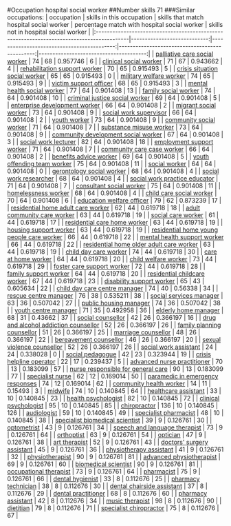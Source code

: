 #Occupation hospital social worker
##Number skills 71
###Similar occupations:
| occupation                                                                                |   skills in this occupation |   skills that match hospital social worker |   percentage match with hospital social worker |   skills not in hospital social worker |
|:------------------------------------------------------------------------------------------|----------------------------:|-------------------------------------------:|-----------------------------------------------:|---------------------------------------:|
| [palliative care social worker](palliative_care_social_worker.md)                         |                          74 |                                         68 |                                       0.957746 |                                      6 |
| [clinical social worker](clinical_social_worker.md)                                       |                          71 |                                         67 |                                       0.943662 |                                      4 |
| [rehabilitation support worker](rehabilitation_support_worker.md)                         |                          70 |                                         65 |                                       0.915493 |                                      5 |
| [crisis situation social worker](crisis_situation_social_worker.md)                       |                          65 |                                         65 |                                       0.915493 |                                      0 |
| [military welfare worker](military_welfare_worker.md)                                     |                          74 |                                         65 |                                       0.915493 |                                      9 |
| [victim support officer](victim_support_officer.md)                                       |                          68 |                                         65 |                                       0.915493 |                                      3 |
| [mental health social worker](mental_health_social_worker.md)                             |                          77 |                                         64 |                                       0.901408 |                                     13 |
| [family social worker](family_social_worker.md)                                           |                          74 |                                         64 |                                       0.901408 |                                     10 |
| [criminal justice social worker](criminal_justice_social_worker.md)                       |                          69 |                                         64 |                                       0.901408 |                                      5 |
| [enterprise development worker](enterprise_development_worker.md)                         |                          66 |                                         64 |                                       0.901408 |                                      2 |
| [migrant social worker](migrant_social_worker.md)                                         |                          73 |                                         64 |                                       0.901408 |                                      9 |
| [social work supervisor](social_work_supervisor.md)                                       |                          66 |                                         64 |                                       0.901408 |                                      2 |
| [youth worker](youth_worker.md)                                                           |                          73 |                                         64 |                                       0.901408 |                                      9 |
| [community social worker](community_social_worker.md)                                     |                          71 |                                         64 |                                       0.901408 |                                      7 |
| [substance misuse worker](substance_misuse_worker.md)                                     |                          73 |                                         64 |                                       0.901408 |                                      9 |
| [community development social worker](community_development_social_worker.md)             |                          67 |                                         64 |                                       0.901408 |                                      3 |
| [social work lecturer](social_work_lecturer.md)                                           |                          82 |                                         64 |                                       0.901408 |                                     18 |
| [employment support worker](employment_support_worker.md)                                 |                          71 |                                         64 |                                       0.901408 |                                      7 |
| [community care case worker](community_care_case_worker.md)                               |                          66 |                                         64 |                                       0.901408 |                                      2 |
| [benefits advice worker](benefits_advice_worker.md)                                       |                          69 |                                         64 |                                       0.901408 |                                      5 |
| [youth offending team worker](youth_offending_team_worker.md)                             |                          75 |                                         64 |                                       0.901408 |                                     11 |
| [social worker](social_worker.md)                                                         |                          64 |                                         64 |                                       0.901408 |                                      0 |
| [gerontology social worker](gerontology_social_worker.md)                                 |                          68 |                                         64 |                                       0.901408 |                                      4 |
| [social work researcher](social_work_researcher.md)                                       |                          68 |                                         64 |                                       0.901408 |                                      4 |
| [social work practice educator](social_work_practice_educator.md)                         |                          71 |                                         64 |                                       0.901408 |                                      7 |
| [consultant social worker](consultant_social_worker.md)                                   |                          75 |                                         64 |                                       0.901408 |                                     11 |
| [homelessness worker](homelessness_worker.md)                                             |                          68 |                                         64 |                                       0.901408 |                                      4 |
| [child care social worker](child_care_social_worker.md)                                   |                          70 |                                         64 |                                       0.901408 |                                      6 |
| [education welfare officer](education_welfare_officer.md)                                 |                          79 |                                         62 |                                       0.873239 |                                     17 |
| [residential home adult care worker](residential_home_adult_care_worker.md)               |                          62 |                                         44 |                                       0.619718 |                                     18 |
| [adult community care worker](adult_community_care_worker.md)                             |                          63 |                                         44 |                                       0.619718 |                                     19 |
| [social care worker](social_care_worker.md)                                               |                          61 |                                         44 |                                       0.619718 |                                     17 |
| [residential care home worker](residential_care_home_worker.md)                           |                          63 |                                         44 |                                       0.619718 |                                     19 |
| [housing support worker](housing_support_worker.md)                                       |                          63 |                                         44 |                                       0.619718 |                                     19 |
| [residential home young people care worker](residential_home_young_people_care_worker.md) |                          66 |                                         44 |                                       0.619718 |                                     22 |
| [mental health support worker](mental_health_support_worker.md)                           |                          66 |                                         44 |                                       0.619718 |                                     22 |
| [residential home older adult care worker](residential_home_older_adult_care_worker.md)   |                          63 |                                         44 |                                       0.619718 |                                     19 |
| [child day care worker](child_day_care_worker.md)                                         |                          74 |                                         44 |                                       0.619718 |                                     30 |
| [care at home worker](care_at_home_worker.md)                                             |                          64 |                                         44 |                                       0.619718 |                                     20 |
| [child welfare worker](child_welfare_worker.md)                                           |                          73 |                                         44 |                                       0.619718 |                                     29 |
| [foster care support worker](foster_care_support_worker.md)                               |                          72 |                                         44 |                                       0.619718 |                                     28 |
| [family support worker](family_support_worker.md)                                         |                          64 |                                         44 |                                       0.619718 |                                     20 |
| [residential childcare worker](residential_childcare_worker.md)                           |                          67 |                                         44 |                                       0.619718 |                                     23 |
| [disability support worker](disability_support_worker.md)                                 |                          65 |                                         43 |                                       0.605634 |                                     22 |
| [child day care centre manager](child_day_care_centre_manager.md)                         |                          74 |                                         40 |                                       0.56338  |                                     34 |
| [rescue centre manager](rescue_centre_manager.md)                                         |                          76 |                                         38 |                                       0.535211 |                                     38 |
| [social services manager](social_services_manager.md)                                     |                          63 |                                         36 |                                       0.507042 |                                     27 |
| [public housing manager](public_housing_manager.md)                                       |                          74 |                                         36 |                                       0.507042 |                                     38 |
| [youth centre manager](youth_centre_manager.md)                                           |                          71 |                                         35 |                                       0.492958 |                                     36 |
| [elderly home manager](elderly_home_manager.md)                                           |                          68 |                                         31 |                                       0.43662  |                                     37 |
| [social counsellor](social_counsellor.md)                                                 |                          42 |                                         26 |                                       0.366197 |                                     16 |
| [drug and alcohol addiction counsellor](drug_and_alcohol_addiction_counsellor.md)         |                          52 |                                         26 |                                       0.366197 |                                     26 |
| [family planning counsellor](family_planning_counsellor.md)                               |                          51 |                                         26 |                                       0.366197 |                                     25 |
| [marriage counsellor](marriage_counsellor.md)                                             |                          48 |                                         26 |                                       0.366197 |                                     22 |
| [bereavement counsellor](bereavement_counsellor.md)                                       |                          46 |                                         26 |                                       0.366197 |                                     20 |
| [sexual violence counsellor](sexual_violence_counsellor.md)                               |                          52 |                                         26 |                                       0.366197 |                                     26 |
| [social work assistant](social_work_assistant.md)                                         |                          24 |                                         24 |                                       0.338028 |                                      0 |
| [social pedagogue](social_pedagogue.md)                                                   |                          42 |                                         23 |                                       0.323944 |                                     19 |
| [crisis helpline operator](crisis_helpline_operator.md)                                   |                          22 |                                         17 |                                       0.239437 |                                      5 |
| [advanced nurse practitioner](advanced_nurse_practitioner.md)                             |                          70 |                                         13 |                                       0.183099 |                                     57 |
| [nurse responsible for general care](nurse_responsible_for_general_care.md)               |                          90 |                                         13 |                                       0.183099 |                                     77 |
| [specialist nurse](specialist_nurse.md)                                                   |                          62 |                                         12 |                                       0.169014 |                                     50 |
| [paramedic in emergency responses](paramedic_in_emergency_responses.md)                   |                          74 |                                         12 |                                       0.169014 |                                     62 |
| [community health worker](community_health_worker.md)                                     |                          14 |                                         11 |                                       0.15493  |                                      3 |
| [midwife](midwife.md)                                                                     |                          74 |                                         10 |                                       0.140845 |                                     64 |
| [healthcare assistant](healthcare_assistant.md)                                           |                          33 |                                         10 |                                       0.140845 |                                     23 |
| [health psychologist](health_psychologist.md)                                             |                          82 |                                         10 |                                       0.140845 |                                     72 |
| [clinical psychologist](clinical_psychologist.md)                                         |                          95 |                                         10 |                                       0.140845 |                                     85 |
| [chiropractor](chiropractor.md)                                                           |                         136 |                                         10 |                                       0.140845 |                                    126 |
| [audiologist](audiologist.md)                                                             |                          59 |                                         10 |                                       0.140845 |                                     49 |
| [specialist pharmacist](specialist_pharmacist.md)                                         |                          48 |                                         10 |                                       0.140845 |                                     38 |
| [specialist biomedical scientist](specialist_biomedical_scientist.md)                     |                          39 |                                          9 |                                       0.126761 |                                     30 |
| [optometrist](optometrist.md)                                                             |                          43 |                                          9 |                                       0.126761 |                                     34 |
| [speech and language therapist](speech_and_language_therapist.md)                         |                          73 |                                          9 |                                       0.126761 |                                     64 |
| [orthoptist](orthoptist.md)                                                               |                          63 |                                          9 |                                       0.126761 |                                     54 |
| [optician](optician.md)                                                                   |                          47 |                                          9 |                                       0.126761 |                                     38 |
| [art therapist](art_therapist.md)                                                         |                          52 |                                          9 |                                       0.126761 |                                     43 |
| [doctors' surgery assistant](doctors'_surgery_assistant.md)                               |                          45 |                                          9 |                                       0.126761 |                                     36 |
| [physiotherapy assistant](physiotherapy_assistant.md)                                     |                          41 |                                          9 |                                       0.126761 |                                     32 |
| [physiotherapist](physiotherapist.md)                                                     |                          90 |                                          9 |                                       0.126761 |                                     81 |
| [advanced physiotherapist](advanced_physiotherapist.md)                                   |                          69 |                                          9 |                                       0.126761 |                                     60 |
| [biomedical scientist](biomedical_scientist.md)                                           |                          90 |                                          9 |                                       0.126761 |                                     81 |
| [occupational therapist](occupational_therapist.md)                                       |                          73 |                                          9 |                                       0.126761 |                                     64 |
| [pharmacist](pharmacist.md)                                                               |                          75 |                                          9 |                                       0.126761 |                                     66 |
| [dental hygienist](dental_hygienist.md)                                                   |                          33 |                                          8 |                                       0.112676 |                                     25 |
| [pharmacy technician](pharmacy_technician.md)                                             |                          38 |                                          8 |                                       0.112676 |                                     30 |
| [dental chairside assistant](dental_chairside_assistant.md)                               |                          37 |                                          8 |                                       0.112676 |                                     29 |
| [dental practitioner](dental_practitioner.md)                                             |                          68 |                                          8 |                                       0.112676 |                                     60 |
| [pharmacy assistant](pharmacy_assistant.md)                                               |                          42 |                                          8 |                                       0.112676 |                                     34 |
| [music therapist](music_therapist.md)                                                     |                          98 |                                          8 |                                       0.112676 |                                     90 |
| [dietitian](dietitian.md)                                                                 |                          79 |                                          8 |                                       0.112676 |                                     71 |
| [specialist chiropractor](specialist_chiropractor.md)                                     |                          75 |                                          8 |                                       0.112676 |                                     67 |
